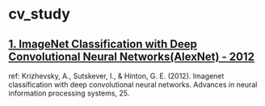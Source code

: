 # cv_study

## [1. ImageNet Classification with Deep Convolutional Neural Networks(AlexNet) - 2012](https://github.com/jjunyong-e/cv_study/tree/main/AlexNet)

ref: Krizhevsky, A., Sutskever, I., & Hinton, G. E. (2012). Imagenet classification with deep convolutional neural networks. Advances in neural information processing systems, 25.
